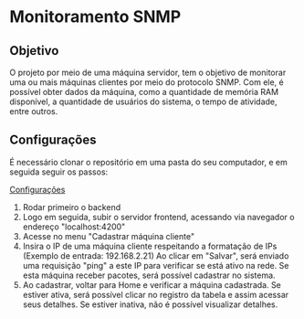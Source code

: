 # Monitoramento SNMP

## Objetivo
O projeto por meio de uma máquina servidor, tem o objetivo de monitorar uma ou mais máquinas clientes por meio do protocolo SNMP. Com ele, é possível obter dados da máquina, como a quantidade de memória RAM disponível, a quantidade de usuários do sistema, o tempo de atividade, entre outros.

## Configurações
É necessário clonar o repositório em uma pasta do seu computador, e em seguida seguir os passos:

[Configurações](https://github.com/mariaedk/snmp-sistemas-operacionais/blob/main/read/config.md)

1) Rodar primeiro o backend
2) Logo em seguida, subir o servidor frontend, acessando via navegador o endereço "localhost:4200"
3) Acesse no menu "Cadastrar máquina cliente"
4) Insira o IP de uma máquina cliente respeitando a formatação de IPs (Exemplo de entrada: 192.168.2.21)
Ao clicar em "Salvar", será enviado uma requisição "ping" a este IP para verificar se está ativo na rede. Se esta máquina receber pacotes, será possível cadastrar no sistema.
5) Ao cadastrar, voltar para Home e verificar a máquina cadastrada.
Se estiver ativa, será possível clicar no registro da tabela e assim acessar seus detalhes. Se estiver inativa, não é possível visualizar detalhes.


